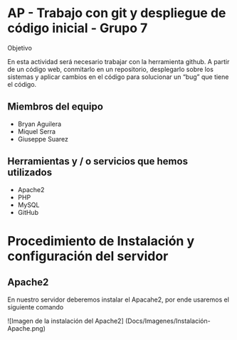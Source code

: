 # AP - Trabajo con git y despliegue de código inicial - Grupo 7 

Objetivo

En esta actividad será necesario trabajar con la herramienta github. A partir de un código web, conmitarlo en un repositorio, desplegarlo sobre los sistemas y aplicar cambios en el código para solucionar un “bug” que tiene el código.

## Miembros del equipo 

- Bryan Aguilera
- Miquel Serra
- Giuseppe Suarez

## Herramientas y / o servicios que hemos utilizados

- Apache2
- PHP
- MySQL
- GitHub

# Procedimiento de Instalación y configuración del servidor

## Apache2

En nuestro servidor deberemos instalar el Apacahe2, por ende usaremos el siguiente comando

![Imagen de la instalación del Apache2] (Docs/Imagenes/Instalación-Apache.png)
